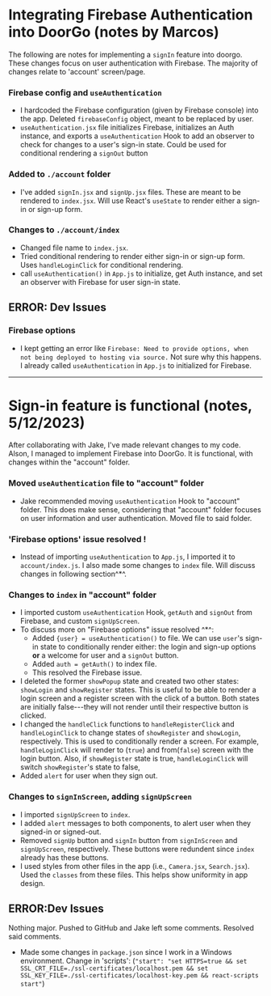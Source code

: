 # Integrating Firebase Authentication into DoorGo (notes by Marcos)

The following are notes for implementing a `signIn` feature into doorgo. These changes focus on user authentication with Firebase. The majority of changes relate to 'account' screen/page.

### Firebase config and `useAuthentication`

- I hardcoded the Firebase configuration (given by Firebase console) into the app. Deleted `firebaseConfig` object, meant to be replaced by user.
- `useAuthentication.jsx` file initializes Firebase, initializes an Auth instance, and exports a `useAuthentication` Hook to add an observer to check for changes to a user's sign-in state. Could be used for conditional rendering a `signOut` button

### Added to `./account` folder

- I've added `signIn.jsx` and `signUp.jsx` files. These are meant to be rendered to `index.jsx`. Will use React's `useState` to render either a sign-in or sign-up form.

### Changes to `./account/index`

- Changed file name to `index.jsx`.
- Tried conditional rendering to render either sign-in or sign-up form. Uses `handleLoginClick` for conditional rendering.
- call `useAuthentication()` in `App.js` to initialize, get Auth instance, and set an observer with Firebase for user sign-in state.

## ERROR: Dev Issues

### Firebase options

- I kept getting an error like `Firebase: Need to provide options, when not being deployed to hosting via source.` Not sure why this happens. I already called `useAuthentication` in `App.js` to initialized for Firebase.

---

# Sign-in feature is functional (notes, 5/12/2023)

After collaborating with Jake, I've made relevant changes to my code. Alson, I managed to implement Firebase into DoorGo. It is functional, with changes within the "account" folder.

### Moved `useAuthentication` file to "account" folder

- Jake recommended moving `useAuthentication` Hook to "account" folder. This does make sense, considering that "account" folder focuses on user information and user authentication. Moved file to said folder.

### 'Firebase options' issue resolved !

- Instead of importing `useAuthentication` to `App.js`, I imported it to `account/index.js`. I also made some changes to `index` file. Will discuss changes in following section^\*^.

### Changes to `index` in "account" folder

- I imported custom `useAuthentication` Hook, `getAuth` and `signOut` from Firebase, and custom `signUpScreen`.
- To discuss more on "Firebase options" issue resolved ^\*^:
  - Added `{user} = useAuthentication()` to file. We can use `user`'s sign-in state to conditionally render either: the login and sign-up options **or** a welcome for user and a `signOut` button.
  - Added `auth = getAuth()` to index file.
  - This resolved the Firebase issue.
- I deleted the former `showPopup` state and created two other states: `showLogin` and `showRegister` states. This is useful to be able to render a login screen and a register screen with the click of a button. Both states are initially false---they will not render until their respective button is clicked.
- I changed the `handleClick` functions to `handleRegisterClick` and `handleLoginClick` to change states of `showRegister` and `showLogin`, respectively. This is used to conditionally render a screen. For example, `handleLoginClick` will render to (`true`) and from(`false`) screen with the login button. Also, if `showRegister` state is true, `handleLoginClick` will switch `showRegister`'s state to false,
- Added `alert` for user when they sign out.

### Changes to `signInScreen`, adding `signUpScreen`

- I imported `signUpScreen` to `index`.
- I added `alert` messages to both components, to alert user when they signed-in or signed-out.
- Removed `signUp` button and `signIn` button from `signInScreen` and `signUpScreen`, respectively. These buttons were redundent since `index` already has these buttons.
- I used styles from other files in the app (i.e., `Camera.jsx`, `Search.jsx`). Used the `classes` from these files. This helps show uniformity in app design.

## ERROR:Dev Issues

Nothing major. Pushed to GitHub and Jake left some comments. Resolved said comments.

- Made some changes in `package.json` since I work in a Windows environment. Change in 'scripts': (`"start": "set HTTPS=true && set SSL_CRT_FILE=./ssl-certificates/localhost.pem && set SSL_KEY_FILE=./ssl-certificates/localhost-key.pem && react-scripts start"`)
